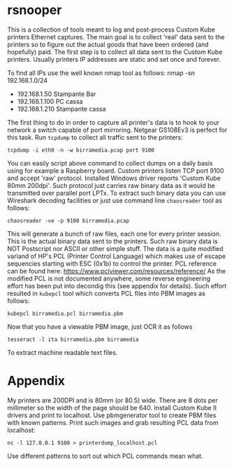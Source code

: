 # rsnooper
This is a collection of tools meant to log and post-process Custom Kube printers Ethernet captures.
The main goal is to collect 'real' data sent to the printers so to figure out the actual goods that have been ordered (and hopefully) paid.
The first step is to collect all data sent to the Custom Kube printers. Usually printers IP addresses are static and set once and forever.

To find all IPs use the well known nmap tool as follows:
    nmap -sn 192.168.1.0/24

* 192.168.1.50       Stampante Bar
* 192.168.1.100      PC cassa
* 192.168.1.210      Stampante cassa

The first thing to do in order to capture all printer's data is to hook to your network a switch capable of port mirroring. Netgear GS108Ev3 is perfect for this task. Run `tcpdump` to collect all traffic sent to the printers:

    tcpdump -i eth0 -n -w birramedia.pcap port 9100

You can easily script above command to collect dumps on a daily basis using for example a Raspberry board.
Custom printers listen TCP port 9100 and accept 'raw' protocol. Installed Windows driver reports 'Custom Kube 80mm 200dpi'. Such protocol just carries raw binary data as it would be transmitted over parallel port LPTx.
To extract such binary data you can use Wireshark decoding facilities or just use command line `chaosreader` tool as follows:

    chaosreader -ve -p 9100 birramedia.pcap  

This will generate a bunch of raw files, each one for every printer session. This is the actual binary data sent to the printers. Such raw binary data is NOT Postscript nor ASCII or other simple stuff. The data is a quite modified variand of HP's PCL (Printer Control Language) which makes use of escape sequencies starting with ESC (0x1b) to control the printer. PCL reference can be found here: https://www.pclviewer.com/resources/reference/
As the modified PCL is not documented anywhere, some reverse engineering effort has been put into decondig this (see appendix for details). Such effort resulted in `kubepcl` tool which converts PCL files into PBM images as follows:

    kubepcl birramedia.pcl birramedia.pbm

Now that you have a viewable PBM image, just OCR it as follows

    tesseract -l ita birramedia.pbm birramedia

To extract machine readable text files.

# Appendix
My printers are 200DPI and is 80mm (or 80.5) wide. There are 8 dots per millimeter so the width of the page should be 640.
Install Custom Kube II drivers and print to localhost. Use pbmgenerator tool to create PBM files with known patterns.
Print such images and grab resulting PCL data from localhost:
    
    nc -l 127.0.0.1 9100 > printerdump_localhost.pcl

Use different patterns to sort out which PCL commands mean what.
